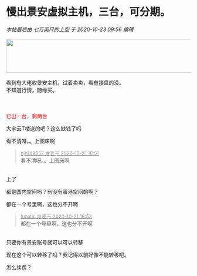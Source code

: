 # 慢出景安虚拟主机，三台，可分期。


<i class="pstatus"> 本帖最后由 七万英尺的上空 于 2020-10-23 09:56 编辑 </i><br />
<br />
<img id="aimg_W240z" onclick="zoom(this, this.src, 0, 0, 0)" class="zoom" width="600" height="91" src="https://s1.ax1x.com/2020/10/21/BCI9pR.png" onmouseover="img_onmouseoverfunc(this)" onclick="zoom(this)" style="cursor:pointer" border="0" alt="" /><br />
<br />
看到有大佬收景安主机，试着卖卖，看有接盘的没。<br />
不知道行情，随缘买。<br />
<br />
<br />
<br />
<font color="Red">已出一台，剩两台</font>

大宇云T楼送的吧？这么缺钱了吗

看不清呀。。上图床啊

<div class="quote"><blockquote><font size="2"><a href="https://www.hostloc.com/forum.php?mod=redirect&amp;goto=findpost&amp;pid=9332263&amp;ptid=756844" target="_blank"><font color="#999999">hjh142857 发表于 2020-10-21 16:51</font></a></font><br />
看不清呀。。上图床啊</blockquote></div><br />
上了

都是国内空间吗？有没有香港空间的啊？

都在一个号里啊，这也分不开啊

<div class="quote"><blockquote><font size="2"><a href="https://www.hostloc.com/forum.php?mod=redirect&amp;goto=findpost&amp;pid=9332280&amp;ptid=756844" target="_blank"><font color="#999999">lunatic 发表于 2020-10-21 16:53</font></a></font><br />
都在一个号里啊，这也分不开啊</blockquote></div><br />
只要你有景安账号就可以可以转移

现在这个可以转移了吗？我记得以前好像不能转移吧。

怎么续费？
